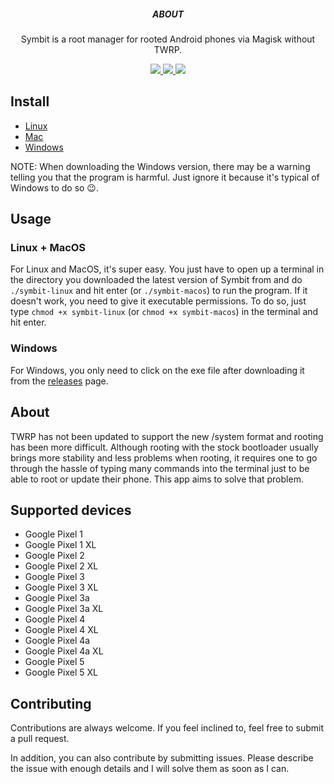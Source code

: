 <p align='center'>
  <h5 align='center'>ABOUT</h5>
  <p align='center'>
    Symbit is a root manager for rooted Android phones via Magisk without TWRP.
  </p>
</p>

<p align='center'>
  <a href='https://example.com'>
    <img src='https://img.shields.io/badge/stability-experimental-orange?style=for-the-badge'>
  </a>
  <a href='https://github.com/raphtlw/zorin/pulls'>
    <img src="https://img.shields.io/badge/PR's-welcome-limegreen?style=for-the-badge&logo=github">
  </a>
  <a href='https://example.com'>
    <img src='https://img.shields.io/badge/build-success-green?style=for-the-badge'>
  </a>
</p>

## Install

- [Linux](https://github.com/raphtlw/symbit/releases/latest/download/symbit-linux)
- [Mac](https://github.com/raphtlw/symbit/releases/latest/download/symbit-macos)
- [Windows](https://github.com/raphtlw/symbit/releases/latest/download/symbit-windows.exe)

NOTE: When downloading the Windows version, there may be a warning telling you that the program is harmful. Just ignore it because it's typical of Windows to do so 😉.

## Usage

### Linux + MacOS

For Linux and MacOS, it's super easy. You just have to open up a terminal in the directory you downloaded the latest version of Symbit from and do `./symbit-linux` and hit enter (or `./symbit-macos`) to run the program. If it doesn't work, you need to give it executable permissions. To do so, just type `chmod +x symbit-linux` (or `chmod +x symbit-macos`) in the terminal and hit enter.

### Windows

For Windows, you only need to click on the exe file after downloading it from the [releases](https://github.com/raphtlw/symbit/releases/latest/download/symbit-windows.exe) page.

## About

TWRP has not been updated to support the new /system format and rooting has been more difficult. Although rooting with the stock bootloader usually brings more stability and less problems when rooting, it requires one to go through the hassle of typing many commands into the terminal just to be able to root or update their phone. This app aims to solve that problem.

## Supported devices

- Google Pixel 1
- Google Pixel 1 XL
- Google Pixel 2
- Google Pixel 2 XL
- Google Pixel 3
- Google Pixel 3 XL
- Google Pixel 3a
- Google Pixel 3a XL
- Google Pixel 4
- Google Pixel 4 XL
- Google Pixel 4a
- Google Pixel 4a XL
- Google Pixel 5
- Google Pixel 5 XL

## Contributing

Contributions are always welcome. If you feel inclined to, feel free to submit a pull request.

In addition, you can also contribute by submitting issues. Please describe the issue with enough details and I will solve them as soon as I can.
